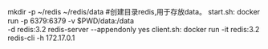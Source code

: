 mkdir -p ~/redis ~/redis/data		#创建目录redis,用于存放data。
start.sh:
	docker run 
		-p 6379:6379 
		-v $PWD/data:/data  
		-d redis:3.2 
		redis-server --appendonly yes
client.sh:
	docker run 
		-it redis:3.2 
		redis-cli -h 172.17.0.1
	
